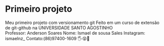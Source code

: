 # Primeiro projeto 
Meu primeiro projeto com versionamento git 
Feito em um curso de extensão de git-github na UNIVERSIDADE SANTO AGOSTINHO  
Professor: Anderson Soares 
Nome:  Ismael de sousa Sales
Instagram: ismaelnz_
Contato:(86)97400-1609
:raised_hand_with_fingers_splayed::stuck_out_tongue_closed_eyes::raised_back_of_hand: